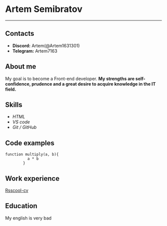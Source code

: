 # **Artem Semibratov**

---

## **Contacts**

- **Discord:** Artem(@Artem1631301)
- **Telegram:** Artem7163

## **About me**

My goal is to become a Front-end developer. **My strengths are self-confidence, prudence and a great desire to acquire knowledge in the IT field.**

## **Skills**

- _HTML_
- _VS code_
- _Git / GitHub_

## **Code examples**

    function multiply(a, b){
              a * b
            }

## **Work experience**

[Rsscool-cv](https://github.com/Artem1631301/rsschool-cv/blob/gh-pages/cv.md)

## **Education**

My english is very bad
